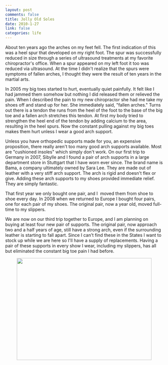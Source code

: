 ```yaml
--- 
layout: post
comments: false
title: Jolly Old Soles
date: 2010-1-27
link: false
categories: life
---
```

About ten years ago the arches on my feet fell. The first indication of this was a heel spur that developed on my right foot. The spur was successfully reduced in size through a series of ultrasound treatments at my favorite chiropractor's office. When a spur appeared on my left foot it too was reduced via ultrasound. At the time I didn't realize that the spurs were symptoms of fallen arches, I thought they were the result of ten years in the martial arts.

In 2005 my big toes started to hurt, eventually quiet painfully. It felt like I had jammed them somehow but nothing I did released them or relieved the pain. When I described the pain to my new chiropractor she had me take my shoes off and stand up for her. She immediately said, "fallen arches." Turns out there is a tendon the runs from the heel of the foot to the base of the big toe and a fallen arch stretches this tendon. At first my body tried to strengthen the heel end of the tendon by adding calcium to the area, resulting in the heel spurs. Now the constant pulling against my big toes makes them hurt unless I wear a good arch support.

Unless you have orthopedic supports made for you, an expensive proposition, there really aren't too many good arch supports available. Most are "cushioned insoles" which simply don't work. On our first trip to Germany in 2007, Sibylle and I found a pair of arch supports in a large department store in Stuttgart that I have worn ever since. The brand name is Bama, a company ultimately owned by Sara Lee. They are made out of leather with a very stiff arch support. The arch is rigid and doesn't flex or give. Adding these arch supports to my shoes provided immediate relief. They are simply fantastic.

That first year we only bought one pair, and I  moved them from shoe to shoe every day. In 2008 when we returned to Europe I bought four pairs, one for each pair of my shoes. The original pair, now a year old, moved full-time to my slippers.

We are now on our third trip together to Europe, and I am planning on buying at least four new pair of supports. The original pair, now approach two and a half years of age, still have a strong arch, even if the surrounding leather is starting to fall apart. Since I can't find these in the States I want to stock up while we are here so I'll have a supply of replacements. Having a pair of these supports in every show I wear, including my slippers, has all but eliminated the constant big toe pain I had before.
<p style="text-align: center;"><a href="http://zanshin.net/wp-content/uploads/2010/01/oldAndNew.png"><img class="aligncenter size-full wp-image-2245" title="oldAndNew" src="http://zanshin.net/wp-content/uploads/2010/01/oldAndNew.png" alt="" width="431" height="326" /></a></p>
